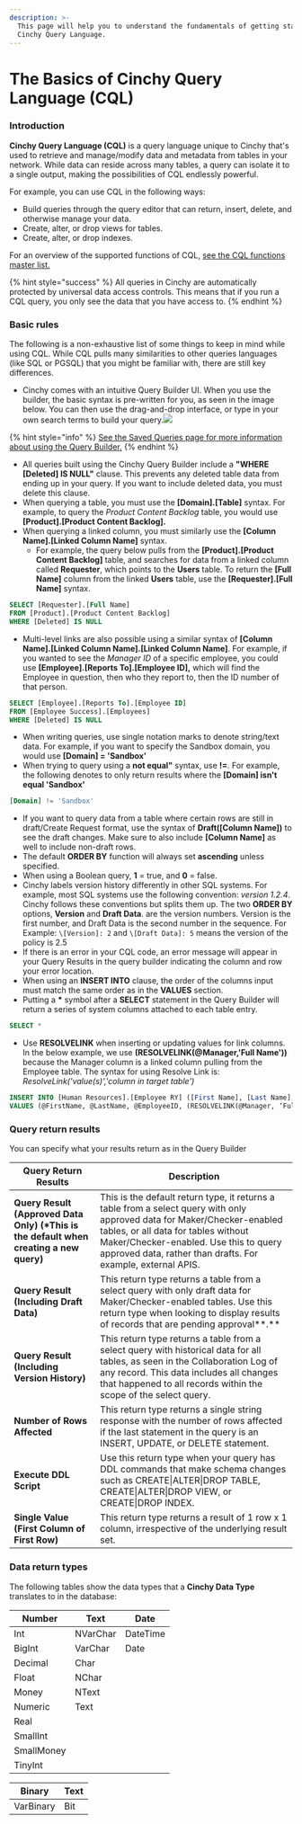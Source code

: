 ```yaml
---
description: >-
  This page will help you to understand the fundamentals of getting started with
  Cinchy Query Language.
---
```


# The Basics of Cinchy Query Language (CQL)

### Introduction <a href="#1.-introduction" id="1.-introduction"></a>

**Cinchy Query Language (CQL)** is a query language unique to Cinchy that's used to retrieve and manage/modify data and metadata from tables in your network. While data can reside across many tables, a query can isolate it to a single output, making the possibilities of CQL endlessly powerful.

For example, you can use CQL in the following ways:

- ​Build queries through the query editor that can return, insert, delete, and otherwise manage your data.
- ​Create, alter, or drop views for tables​.
- ​Create, alter, or drop indexes​.

For an overview of the supported functions of CQL, [see the CQL functions master list.​](cql-functions-master-list.md)

{% hint style="success" %}
All queries in Cinchy are automatically protected by universal data access controls. This means that if you run a CQL query, you only see the data that you have access to.
{% endhint %}

### Basic rules <a href="#2.-basic-rules-of-cql" id="2.-basic-rules-of-cql"></a>

The following is a non-exhaustive list of some things to keep in mind while using CQL. While CQL pulls many similarities to other queries languages (like SQL or PGSQL) that you might be familiar with, there are still key differences.

- Cinchy comes with an intuitive Query Builder UI. When you use the builder, the basic syntax is pre-written for you, as seen in the image below. You can then use the drag-and-drop interface, or type in your own search terms to build your query.​![](https://762429502-files.gitbook.io/~/files/v0/b/gitbook-x-prod.appspot.com/o/spaces%2F-MBtHkNqYteSDPDzpqqZ%2Fuploads%2FXPwQAuVPRZiEd8cM1N6p%2Fimage.png?alt=media&token=90cfce6d-cc3f-46dd-98a1-8392b7d88938)​

{% hint style="info" %}
[See the Saved Queries page for more information about using the Query Builder.](https://cinchy.gitbook.io/guides-for-using-cinchy/builder-guides/saved-queries)
{% endhint %}

- All queries built using the Cinchy Query Builder include a **"WHERE \[Deleted] IS NULL"** clause. This prevents any deleted table data from ending up in your query. If you want to include deleted data, you must delete this clause.
- When querying a table, you must use the **\[Domain].\[Table]** syntax. For example, to query the _Product Content Backlog_ table, you would use **\[Product].\[Product Content Backlog].**
- When querying a linked column, you must similarly use the **\[Column Name].\[Linked Column Name]** syntax.
  - For example, the query below pulls from the **\[Product].\[Product Content Backlog]** table, and searches for data from a linked column called **Requester**, which points to the **Users** table. To return the **\[Full Name]** column from the linked **Users** table, use the **\[Requester].\[Full Name]** syntax.

```sql
SELECT [Requester].[Full Name]
FROM [Product].[Product Content Backlog]
WHERE [Deleted] IS NULL
```

- Multi-level links are also possible using a similar syntax of **\[Column Name].\[Linked Column Name].\[Linked Column Name]**. For example, if you wanted to see the _Manager ID_ of a specific employee, you could use **\[Employee].\[Reports To].\[Employee ID],** which will find the Employee in question, then who they report to, then the ID number of that person.

```sql
SELECT [Employee].[Reports To].[Employee ID]
FROM [Employee Success].[Employees]
WHERE [Deleted] IS NULL
```

- When writing queries, use single notation marks to denote string/text data. For example, if you want to specify the Sandbox domain, you would use **\[Domain] = 'Sandbox'**
- When trying to query using a **not equal"** syntax, use **!=**. For example, the following denotes to only return results where the **\[Domain] isn't equal 'Sandbox'**

```sql
[Domain] != 'Sandbox'
```

- If you want to query data from a table where certain rows are still in draft/Create Request format, use the syntax of **Draft(\[Column Name])** to see the draft changes. Make sure to also include **\[Column Name]** as well to include non-draft rows.
- The default **ORDER BY** function will always set **ascending** unless specified.
- When using a Boolean query, **1** = true, and **0** = false.
- Cinchy labels version history differently in other SQL systems. For example, most SQL systems use the following convention: *version 1.2.4*. Cinchy follows these conventions but splits them up. The two **ORDER BY** options, **Version** and **Draft Data**. are the version numbers. Version is the first number, and Draft Data is the second number in the sequence. For Example: `\[Version]: 2` and `\[Draft Data]: 5` means the version of the policy is 2.5
- If there is an error in your CQL code, an error message will appear in your Query Results in the query builder indicating the column and row your error location.
- When using an **INSERT INTO** clause, the order of the columns input must match the same order as in the **VALUES** section.
- Putting a **\*** symbol after a **SELECT** statement in the Query Builder will return a series of system columns attached to each table entry.

```sql
SELECT *
```

- Use **RESOLVELINK** when inserting or updating values for link columns. In the below example, we use **(RESOLVELINK(@Manager,'Full Name'))** because the Manager column is a linked column pulling from the Employee table. The syntax for using Resolve Link is: _ResolveLink('value(s)','column in target table')_

```sql
INSERT INTO [Human Resources].[Employee RY] ([First Name], [Last Name], [Employee ID], [Manager])
VALUES (@FirstName, @LastName, @EmployeeID, (RESOLVELINK(@Manager, ‘Full Name’))
```

### Query return results <a href="#3.-query-return-results" id="3.-query-return-results"></a>

You can specify what your results return as in the Query Builder

| Query Return Results                                                                    | Description                                                                                                                                                                                                                                                              |
| --------------------------------------------------------------------------------------- | ------------------------------------------------------------------------------------------------------------------------------------------------------------------------------------------------------------------------------------------------------------------------ |
| **Query Result (Approved Data Only) (\*This is the default when creating a new query)** | This is the default return type, it returns a table from a select query with only approved data for Maker/Checker-enabled tables, or all data for tables without Maker/Checker-enabled. Use this to query approved data, rather than drafts. For example, external APIS. |
| **Query Result (Including Draft Data)**                                                 | This return type returns a table from a select query with only draft data for Maker/Checker-enabled tables. Use this return type when looking to display results of records that are pending approval**.**                                                               |
| **Query Result (Including Version History)**                                            | This return type returns a table from a select query with historical data for all tables, as seen in the Collaboration Log of any record. This data includes all changes that happened to all records within the scope of the select query.                              |
| **Number of Rows Affected**                                                             | This return type returns a single string response with the number of rows affected if the last statement in the query is an INSERT, UPDATE, or DELETE statement.                                                                                                         |
| **Execute DDL Script**                                                                  | Use this return type when your query has DDL commands that make schema changes such as CREATE\|ALTER\|DROP TABLE, CREATE\|ALTER\|DROP VIEW, or CREATE\|DROP INDEX.                                                                                                       |
| **Single Value (First Column of First Row)**                                            | This return type returns a result of 1 row x 1 column, irrespective of the underlying result set.                                                                                                                                                                        |

### Data return types <a href="#3.-data-return-types" id="3.-data-return-types"></a>

The following tables show the data types that a **Cinchy Data Type** translates to in the database:

| Number     | Text     | Date     |
| ---------- | -------- | -------- |
| Int        | NVarChar | DateTime |
| BigInt     | VarChar  | Date     |
| Decimal    | Char     | ​        |
| Float      | NChar    | ​        |
| Money      | NText    | ​        |
| Numeric    | Text     | ​        |
| Real       | ​        | ​        |
| SmallInt   | ​        | ​        |
| SmallMoney | ​        | ​        |
| TinyInt    | ​        | ​        |

| Binary    | Text |
| --------- | ---- |
| VarBinary | Bit  |
